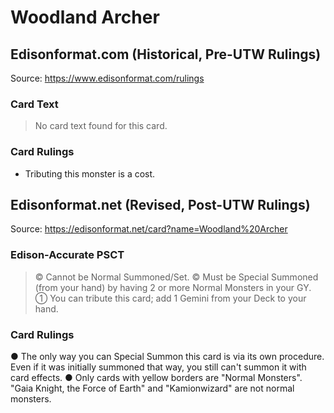 # Woodland Archer

## Edisonformat.com (Historical, Pre-UTW Rulings)

Source: https://www.edisonformat.com/rulings

### Card Text

> No card text found for this card.

### Card Rulings

*   Tributing this monster is a cost.

## Edisonformat.net (Revised, Post-UTW Rulings)

Source: https://edisonformat.net/card?name=Woodland%20Archer

### Edison-Accurate PSCT

> © Cannot be Normal Summoned/Set.
> © Must be Special Summoned (from your hand) by having 2 or more Normal Monsters in your GY.
> ① You can tribute this card; add 1 Gemini from your Deck to your hand.

### Card Rulings

● The only way you can Special Summon this card is via its own procedure.
Even if it was initially summoned that way, you still can't summon it with card effects.
● Only cards with yellow borders are "Normal Monsters". "Gaia Knight, the Force of Earth" and "Kamionwizard" are not normal monsters.
            